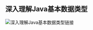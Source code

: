 ## 深入理解Java基本数据类型 

![深入理解Java基本数据类型链接](http://youdang.github.io/2017/04/17/inside-java-primitives/)  